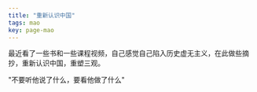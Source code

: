 ```yaml
---
title: "重新认识中国"
tags: mao
key: page-mao
---
```


<!--more-->

最近看了一些书和一些课程视频，自己感觉自己陷入历史虚无主义，在此做些摘抄，重新认识中国，重塑三观。

"不要听他说了什么，要看他做了什么"

<br>

